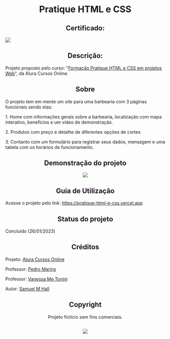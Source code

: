 <h1 align="center">Pratique HTML e CSS</h1>

<h2 align="center">Certificado:</h2>
<img src="https://cursos.alura.com.br/degree/certificate/48c621cd-231c-4d73-abd9-3e8223224a61?lang=pt_BR">

<h2 align="center">Descrição:</h2>
Projeto proposto pelo curso: "<a href="https://cursos.alura.com.br/formacao-html-css-v534235">Formação Pratique HTML e CSS em projetos Web</a>", da Alura Cursos Online.

<h2 align="center">Sobre</h2>
O projeto tem em mente um site para uma barbearia com 3 páginas funcionais sendo elas:

<p>1. Home com informações gerais sobre a barbearia, localização com mapa interativo, beneficios e um vídeo de demonstração.</p>
<p>2. Produtos com preço e detalhe de diferentes opções de cortes</p>
<p>3. Contanto com um formulário para registrar seus dados, mensagem e uma tabela com os horários de funcionamento.</p>

<h2 align="center">Demonstração do projeto</h2>

<p align="center">
  <img src="https://cdn.discordapp.com/attachments/702716336169680908/1113293703692435566/Desktop_2023_05_30_-_23_25_26_02_AdobeExpress_1.gif">
</p>

<h2 align="center">Guia de Utilização</h2>

Acesse o projeto pelo link: https://pratique-html-e-css.vercel.app

<h2 align="center">Status do projeto</h2>
  Concluído  (26/01/2023)

<h2 align="center">Créditos</h2>
  <p>Projeto: <a href="https://cursos.alura.com.br/">Alura Cursos Online</a></p>
  <p>Professor: <a href="https://www.linkedin.com/in/pedromarins/">Pedro Marins</a></p>
  <p>Professor: <a href="https://www.linkedin.com/in/vanessametonini/">Vanessa Me Tonini</a></p>
  <p>Autor: <a href="https://github.com/zSxxU">Samuel M Hall</a>
 
<h2 align="center">Copyright</h2>
<p align="center">Projeto fictício sem fins comerciais.<p>

<h2><div align="center"><img src="https://www.epicdigitais.com.br/wp-content/uploads/2019/09/alura-e1584016996575.png"></div></h2>

